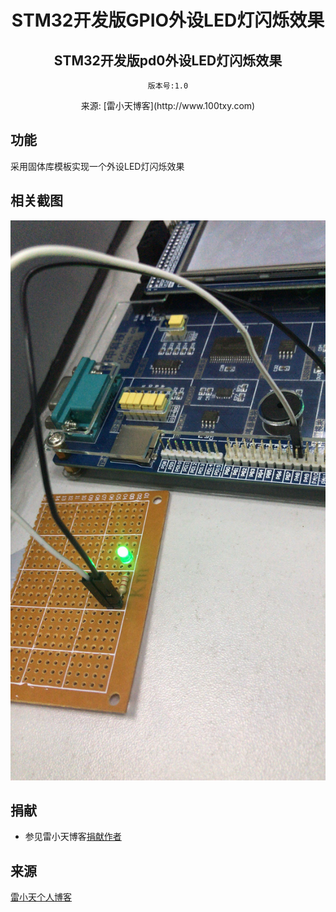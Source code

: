 
<h1 align="center" style="margin-bottom: 20px;">STM32开发版GPIO外设LED灯闪烁效果</h1>
<h2 align="center">STM32开发版pd0外设LED灯闪烁效果</h2>
<p align="center"><code>版本号:1.0</code></p>
<p align="center">来源: [雷小天博客](http://www.100txy.com)</p>



## 功能


采用固体库模板实现一个外设LED灯闪烁效果

## 相关截图

![相关截图](show.jpg)


## 捐献

* 参见雷小天博客[捐献作者](http://www.100txy.com)

## 来源
[雷小天个人博客](http://100txy.com)
